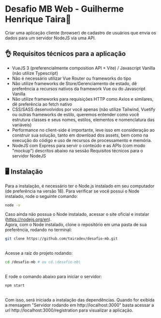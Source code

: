 
# Desafio MB Web - Guilherme Henrique Taira🚀

Criar uma aplicação cliente (browser) de cadastro de usuários que envia os dados para um servidor NodeJS via uma API.

## 👌 Requisitos técnicos para a aplicação
- VueJS 3 (preferencialmente composition API + Vite) / Javascript Vanilla (não utilize Typescript)
- Não é necessário utilizar Vue Router ou frameworks do tipo
- Não utilize frameworks de Store/Gerenciamento de estado, dê preferência a recursos nativos da framework Vue ou do Javascript Vanilla
- Não utilize frameworks para requisições HTTP como Axios e similares, dê preferência ao fetch nativo
- CSS/SASS desenvolvidos por você apenas (não utilize Tailwind, Vuetify ou outras frameworks de estilo, queremos entender como você estrutura classes e seus nomes, estilos, elementos e nomenclatura das variáveis)
- Performance no client-side é importante, leve isso em consideração ao construir sua solução, tanto em download dos assets, bem como na execução do código e uso de recursos de processamento e memória.
- NodeJS com Express para servir o conteúdo e as APIs (com modo "mockup") descritos abaixo na sessão Requisitos técnicos para o servidor NodeJS

## 🖥️ Instalação
Para a instalação, é necessário ter o Node.js instalado em seu computador (de preferência na versão 18).
Para verificar se você possui o Node instalado, rode o seguinte comando:

```bash
node -v
```

Caso ainda não possua o Node instalado, acessar o site oficial e instalar (https://nodejs.org/en).
\
Agora, com o Node instalado, clone o repositório em uma pasta de sua preferência, rodando no terminal:
```bash
git clone https://github.com/tairadev/desafio-mb.git
```
\
Acesse a raíz do projeto rodando:
```bash
cd /desafio-mb # ou cd.\desafio-mb\
```
\
E rode o comando abaixo para iniciar o servidor:
```bash
npm start
```
\
Com isso, será iniciada a instalação das dependências. Quando for exibida a mensagem "Servidor rodando em http://localhost:3000" basta acessar a url http://localhost:3000/registration para visualizar a aplicação.